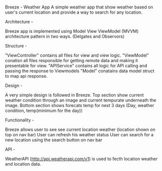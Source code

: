 Breeze - Weather App
  A simple weather app that show weather based on user's current location and provide a way to search for any location.


Architecture -  

  Breeze app is implemented using Model View ViewModel (MVVM) architecture pattern in two ways. (Delgates and Observors)

Structure - 

  "ViewController" contains all files for view and view logic.
  "ViewModel" conatisn all files responsible for getting remote data and making it presentable for view.
  "APIService" contains all logic for API calling and passing the response to Viewmodels
  "Model" conatains data model struct to map api response.

Design - 

  A very simple design is followed in Breeze.
  Top section show current weather condition through an image and current tempurate underneath the image.
  Bottom section shows forecats temp for next 3 days (Day, weather condition, temp(minimum for the day))

Functionality - 

  Breeze allows user to see see current location weather (location shown on top on nav bar)
  User can refresh his weather status
  User can search for a new location using the search button on nav bar

API - 

  WeatherAPI (http://api.weatherapi.com/v1) is used to fecth location weather and location data.






